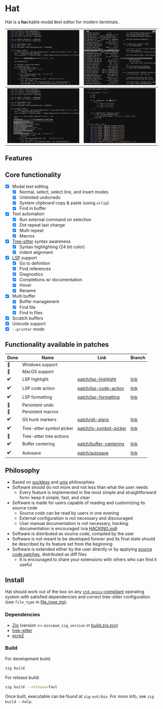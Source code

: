 # Hat

Hat is a **ha**ckable modal **t**ext editor for modern terminals.

| ![Screenshot select](./img/screenshot-select.png) | ![Screenshot select](./img/screenshot-find.png) |
|-----------------------------|-----------------------------|
| ![Screenshot completion](./img/screenshot-cmp.png) | ![Screenshot diagnostics](./img/screenshot-diagnostics.png) |

## Features

## Core functionality

- [x] Modal text editing
    * [x] Normal, select, select line, and insert modes
    * [x] Unlimited undo/redo
    * [x] System clipboard copy & paste (using `xclip`)
    * [x] Find in buffer
- [x] Text automation
    * [x] Run external command on selection
    * [x] Dot repeat last change
    * [x] Multi repeat
    * [x] Macros
- [x] [Tree-sitter](https://tree-sitter.github.io/tree-sitter/) syntax awareness
    * [x] Syntax highlighting (24 bit color)
    * [x] Indent alignment
- [x] [LSP](https://microsoft.github.io/language-server-protocol/) support
    * [x] Go to definition
    * [x] Find references
    * [x] Diagnostics
    * [x] Completions w/ documentation
    * [x] Hover
    * [x] Rename
- [x] Multi buffer
    * [x] Buffer management
    * [x] Find file
    * [x] Find in files
- [x] Scratch buffers
- [x] Unicode support
- [x] `--printer` mode

## Functionality available in patches

| Done | Name                      | Link                                                  | Branch                                                            |
| ---- | ------------------------  | ----------------------------------------------------- | ----------------------------------------------------------------- |
| 🚧   | Windows support           |                                                       |                                                                   |
| 🚧   | MacOS support             |                                                       |                                                                   |
| ✔️   | LSP highlight             | [patch/lsp-highlight](/patch/lsp-highlight)           | [link](https://github.com/ivanjermakov/hat/tree/lsp-highlight)    |
| ✔️   | LSP code action           | [patch/lsp-code-action](/patch/lsp-code-action)       | [link](https://github.com/ivanjermakov/hat/tree/lsp-code-action)  |
| ✔️   | LSP formatting            | [patch/lsp-formatting](/patch/lsp-formatting)         | [link](https://github.com/ivanjermakov/hat/tree/lsp-formatting)   |
| 🚧   | Persistent undo           |                                                       |                                                                   |
| 🚧   | Persistent macros         |                                                       |                                                                   |
| ✔️   | Git hunk markers          | [patch/git-signs](/patch/git-signs)                   | [link](https://github.com/ivanjermakov/hat/tree/git-signs)        |
| ✔️   | Tree-sitter symbol picker | [patch/ts-symbol-picker](/patch/ts-symbol-picker)     | [link](https://github.com/ivanjermakov/hat/tree/ts-symbol-picker) |
| 🚧   | Tree-sitter tree actions  |                                                       |                                                                   |
| ✔️   | Buffer centering          | [patch/buffer-centering](/patch/buffer-centering)     | [link](https://github.com/ivanjermakov/hat/tree/buffer-centering) |
| ✔️   | Autosave                  | [patch/autosave](/patch/autosave)                     | [link](https://github.com/ivanjermakov/hat/tree/autosave)         |

## Philosophy

- Based on [suckless](https://suckless.org/philosophy/) and
[unix](https://en.wikipedia.org/wiki/Unix_philosophy) philosophies
- Software should do not more and not less than what the user needs
    * Every feature is implemented in the most simple and straightforward form: keep it simple, fast, and clear
- Software is made for users capable of reading and customizing its source code
    * Source code can be read by users in one evening
    * External configuration is not necessary and discouraged
    * User manual documentation is not necessary, _hacking_ documentation is encouraged (via [HACKING.md](HACKING.md))
- Software is distributed as source code, compiled by the user
- Software is not meant to be developed forever and its final state should be described by its feature set from
the beginning
- Software is extended either by the user directly or by applying
[source code patches](https://en.wikipedia.org/wiki/Patch_(computing)#Source_code_patching), distributed as diff files
    * It is encouraged to share your extensions with others who can find it useful

## Install

Hat should work out of the box on any
[`std.posix`-compliant](https://github.com/ziglang/zig/blob/master/lib/std/posix.zig) operating system with satisfied
dependencies and correct tree-sitter configuration (see `file_type` in [file_type.zig](src/file_type.zig)).

### Dependencies

- [Zig](https://ziglang.org) (version >= `minimum_zig_version` in [build.zig.zon](build.zig.zon))
- [tree-sitter](https://tree-sitter.github.io/tree-sitter/)
- [pcre2](https://github.com/PCRE2Project/pcre2)

### Build

For development build:

```bash
zig build
```

For release build:

```bash
zig build --release=fast
```

Once built, executable can be found at `zig-out/bin`. For more info, see `zig build --help`.
